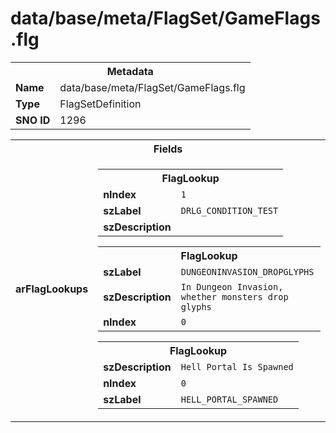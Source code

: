 <h1>data/base/meta/FlagSet/GameFlags.flg</h1><table><tr><th colspan="100%">Metadata</th></tr><tr><td><b>Name</b></td><td>data/base/meta/FlagSet/GameFlags.flg</td></tr><tr><td><b>Type</b></td><td>FlagSetDefinition</td></tr><tr><td><b>SNO ID</b></td><td>1296</td></tr></table>

<table><tr><th colspan="100%">Fields</th></tr><tr><td><b>arFlagLookups</b></td><td><table><tr><th colspan="100%">FlagLookup</th></tr><tr><td><b>nIndex</b></td><td><code>1</code></td></tr><tr><td><b>szLabel</b></td><td><code>DRLG_CONDITION_TEST</code></td></tr><tr><td><b>szDescription</b></td><td><code></code></td></tr></table>


<table><tr><th colspan="100%">FlagLookup</th></tr><tr><td><b>szLabel</b></td><td><code>DUNGEONINVASION_DROPGLYPHS</code></td></tr><tr><td><b>szDescription</b></td><td><code>In Dungeon Invasion, whether monsters drop glyphs</code></td></tr><tr><td><b>nIndex</b></td><td><code>0</code></td></tr></table>


<table><tr><th colspan="100%">FlagLookup</th></tr><tr><td><b>szDescription</b></td><td><code>Hell Portal Is Spawned</code></td></tr><tr><td><b>nIndex</b></td><td><code>0</code></td></tr><tr><td><b>szLabel</b></td><td><code>HELL_PORTAL_SPAWNED</code></td></tr></table>


</td></tr></table>

